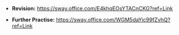 - **Revision:** https://sway.office.com/E4khqEOsYTACnCKG?ref=Link

- **Further Practise:** https://sway.office.com/WGM5daYic99fZvhQ?ref=Link

